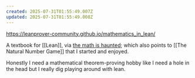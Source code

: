 ```yaml
---
created: 2025-07-31T01:55:49.007Z
updated: 2025-07-31T01:55:49.008Z
---
```

https://leanprover-community.github.io/mathematics_in_lean/

A textbook for [[Lean]], via [the math is haunted](https://overreacted.io/the-math-is-haunted/); which also points to [[The Natural Number Game]] that I started and enjoyed.

Honestly I need a mathematical theorem-proving hobby like I need a hole in the head but I really dig playing around with lean.